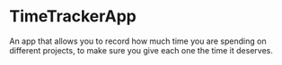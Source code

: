 TimeTrackerApp
===========
An app that allows you to record how much time you are spending on different projects, to make sure you give each one the time it deserves.
